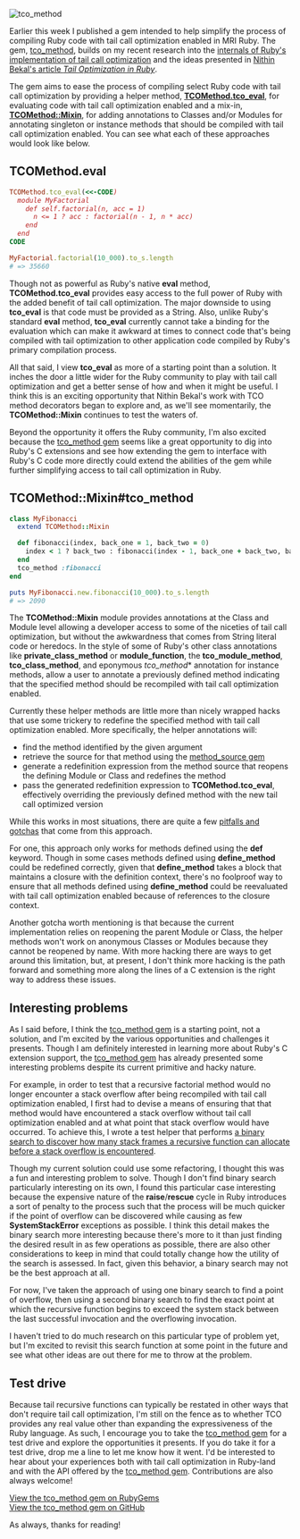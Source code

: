 ![tco_method](https://s3.amazonaws.com/tdg5/blog/wp-content/uploads/2015/03/15014139/tco_method.jpg "tco_method")

Earlier this week I published a gem intended to help simplify the process of
compiling Ruby code with tail call optimization enabled in MRI Ruby. The gem,
[tco_method](https://rubygems.org/gems/tco_method), builds on my recent research
into the [internals of Ruby's implementation of tail call optimization](http://blog.tdg5.com/tail-call-optimization-ruby-deep-dive/)
and the ideas presented in [Nithin Bekal's article *Tail Optimization in Ruby*](http://nithinbekal.com/posts/ruby-tco/).

The gem aims to ease the process of compiling select Ruby code with tail call
optimization by providing a helper method, [**TCOMethod.tco_eval**](http://www.rubydoc.info/gems/tco_method/TCOMethod/Mixin:tco_eval),
for evaluating code with tail call optimization enabled and a mix-in,
[**TCOMethod::Mixin**](http://www.rubydoc.info/gems/tco_method/TCOMethod/Mixin),
for adding annotations to Classes and/or Modules for annotating singleton or
instance methods that should be compiled with tail call optimization enabled.
You can see what each of these approaches would look like below.

## TCOMethod.eval

```ruby
TCOMethod.tco_eval(<<-CODE)
  module MyFactorial
    def self.factorial(n, acc = 1)
      n <= 1 ? acc : factorial(n - 1, n * acc)
    end
  end
CODE

MyFactorial.factorial(10_000).to_s.length
# => 35660
```

Though not as powerful as Ruby's native **eval** method, **TCOMethod.tco_eval** provides
easy access to the full power of Ruby with the added benefit of tail call
optimization. The major downside to using **tco_eval** is that code must be
provided as a String. Also, unlike Ruby's standard **eval** method, **tco_eval**
currently cannot take a binding for the evaluation which can make it awkward
at times to connect code that's being compiled with tail optimization to
other application code compiled by Ruby's primary compilation process.

All that said, I view **tco_eval** as more of a starting point than a solution.
It inches the door a little wider for the Ruby community to play with tail call
optimization and get a better sense of how and when it might be useful. I think
this is an exciting opportunity that Nithin Bekal's work with TCO method
decorators began to explore and, as we'll see momentarily, the
**TCOMethod::Mixin** continues to test the waters of.

Beyond the opportunity it offers the Ruby community, I'm also excited because
the [tco_method gem](https://rubygems.org/gems/tco_method) seems like a great
opportunity to dig into Ruby's C extensions and see how extending the gem to
interface with Ruby's C code more directly could extend the abilities of the gem
while further simplifying access to tail call optimization in Ruby.

## TCOMethod::Mixin#tco_method

```ruby
class MyFibonacci
  extend TCOMethod::Mixin

  def fibonacci(index, back_one = 1, back_two = 0)
    index < 1 ? back_two : fibonacci(index - 1, back_one + back_two, back_one)
  end
  tco_method :fibonacci
end

puts MyFibonacci.new.fibonacci(10_000).to_s.length
# => 2090
```

The **TCOMethod::Mixin** module provides annotations at the Class and Module
level allowing a developer access to some of the niceties of tail call
optimization, but without the awkwardness that comes from String literal code or
heredocs. In the style of some of Ruby's other class annotations like
**private_class_method** or **module_function**, the **tco_module_method**,
**tco_class_method**, and eponymous *tco_method** annotation for instance
methods, allow a user to annotate a previously defined method indicating that
the specified method should be recompiled with tail call optimization enabled.

Currently these helper methods are little more than nicely wrapped hacks that
use some trickery to redefine the specified method with tail call optimization
enabled. More specifically, the helper annotations will:

- find the method identified by the given argument
- retrieve the source for that method using the [method_source
  gem](https://github.com/banister/method_source)
- generate a redefinition expression from the method source that
  reopens the defining Module or Class and redefines the method
- pass the generated redefinition expression to **TCOMethod.tco_eval**,
  effectively overriding the previously defined method with the new tail call
  optimized version

While this works in most situations, there are quite a few [pitfalls and
gotchas](https://github.com/tdg5/tco_method/tree/6241e57f8bb8478e2ef2286d4cc6e463c0198e61#gotchas)
that come from this approach.

For one, this approach only works for methods defined using the **def** keyword.
Though in some cases methods defined using **define_method** could be redefined
correctly, given that **define_method** takes a block that maintains a closure
with the definition context, there's no foolproof way to ensure that all methods
defined using **define_method** could be reevaluated with tail call optimization
enabled because of references to the closure context.

Another gotcha worth mentioning is that because the current implementation
relies on reopening the parent Module or Class, the helper methods won't work on
anonymous Classes or Modules because they cannot be reopened by name. With more
hacking there are ways to get around this limitation, but, at present, I don't
think more hacking is the path forward and something more along the lines of a C
extension is the right way to address these issues.

## Interesting problems

As I said before, I think the [tco_method gem](https://rubygems.org/gems/tco_method)
is a starting point, not a solution, and I'm excited by the various
opportunities and challenges it presents. Though I am definitely interested in
learning more about Ruby's C extension support, the [tco_method gem](https://rubygems.org/gems/tco_method)
has already presented some interesting problems despite its current primitive
and hacky nature.

For example, in order to test that a recursive factorial method would no longer
encounter a stack overflow after being recompiled with tail call optimization
enabled, I first had to devise a means of ensuring that that method would
have encountered a stack overflow without tail call optimization enabled and at
what point that stack overflow would have occurred. To achieve this, I wrote a
test helper that performs [a binary search to discover how many stack frames a
recursive function can allocate before a stack overflow is
encountered](https://github.com/tdg5/tco_method/blob/c28895742e18e9d87393c97435db99e4b71c5fa3/test/test_helpers/stack_busters/factorial_stack_buster.rb#L25).

Though my current solution could use some refactoring, I thought this was a fun
and interesting problem to solve. Though I don't find binary search particularly
interesting on its own, I found this particular case interesting because the
expensive nature of the **raise**/**rescue** cycle in Ruby introduces a sort of
penalty to the process such that the process will be much quicker if the point
of overflow can be discovered while causing as few **SystemStackError**
exceptions as possible. I think this detail makes the binary search more
interesting because there's more to it than just finding the desired result in as few
operations as possible, there are also other considerations to keep in mind that
could totally change how the utility of the search is assessed. In fact, given
this behavior, a binary search may not be the best approach at all.

For now, I've taken the approach of using one binary search to find a point of
overflow, then using a second binary search to find the exact point at which the
recursive function begins to exceed the system stack between the last successful
invocation and the overflowing invocation.

I haven't tried to do much research on this particular type of problem yet, but
I'm excited to revisit this search function at some point in the future and see
what other ideas are out there for me to throw at the problem.

## Test drive

Because tail recursive functions can typically be restated in other ways that
don't require tail call optimization, I'm still on the fence as to whether TCO
provides any real value other than expanding the expressiveness of the Ruby
language. As such, I encourage you to take the [tco_method gem](https://rubygems.org/gems/tco_method)
for a test drive and explore the opportunities it presents. If you do take
it for a test drive, drop me a line to let me know how it went. I'd be
interested to hear about your experiences both with tail call optimization in
Ruby-land and with the API offered by the [tco_method gem](https://rubygems.org/gems/tco_method).
Contributions are also always welcome!

[View the tco_method gem on RubyGems](https://rubygems.org/gems/tco_method)  
[View the tco_method gem on GitHub](https://github.com/tdg5/tco_method)

As always, thanks for reading!
